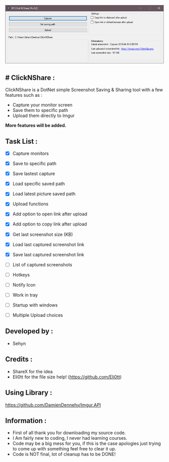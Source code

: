 

![](/Images/FormPicture.png)



## # ClickNShare :
ClickNShare is a DotNet simple Screenshot Saving & Sharing tool with a few features such as :
* Capture your monitor screen
* Save them to specific path
* Upload them directly to Imgur

**More features will be added.**

## Task List :

- [x] Capture monitors
- [x] Save to specific path
- [x] Save lastest capture
- [x] Load specific saved path
- [x] Load latest picture saved path
- [x] Upload functions
- [x] Add option to open link after upload
- [x] Add option to copy link after upload
- [x] Get last screenshot size (KB)
- [x] Load last captured screenshot link
- [x] Save last captured screenshot link
- [ ] List of captured screenshots
- [ ] Hotkeys
- [ ] Notify Icon
- [ ] Work in tray
- [ ] Startup with windows
- [ ] Multiple Upload choices





## Developed by :
* Sehyn

## Credits : 
* ShareX for the idea
* Eli0tt for the file size help! (https://github.com/Eli0tt)

## Using Library :
https://github.com/DamienDennehy/Imgur.API

## Information :
* First of all thank you for downloading my source code.
* I Am fairly new to coding, I never had learning courses.
* Code may be a big mess for you, if this is the case apologies just trying to come up with something feel free to clear it up.
* Code is NOT final, lot of cleanup has to be DONE!
